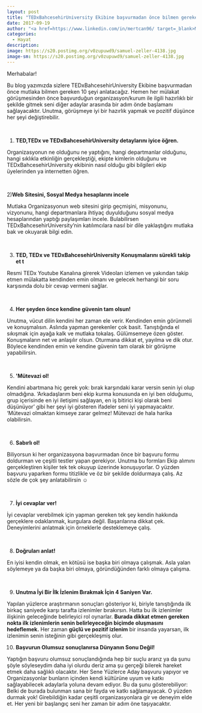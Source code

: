 ```yaml
---
layout: post
title: "TEDxBahcesehirUniversity Ekibine başvurmadan önce bilmen gereken 10 şey!"
date: 2017-09-19
author: "<a href=https://www.linkedin.com/in/mertcan96/ target=_blank>Mert Can</a>"
categories:
  - Hayat
description:
image: https://s20.postimg.org/v0zupuwd9/samuel-zeller-4138.jpg
image-sm: https://s20.postimg.org/v0zupuwd9/samuel-zeller-4138.jpg
---
```

Merhabalar!

Bu blog yazımızda sizlere TEDxBahcesehirUniversity Ekibine başvurmadan önce mutlaka bilmen gereken 10 şeyi anlatacağız. Hemen her mülakat görüşmesinden önce başvurduğun organizasyon/kurum ile ilgili hazırlıklı bir şekilde gitmek seni diğer adaylar arasında bir adım önde başlamanı sağlayacaktır. Unutma, görüşmeye iyi bir hazırlık yapmak ve pozitif düşünce her şeyi değiştirebilir.

&nbsp;&nbsp;&nbsp;&nbsp;&nbsp;&nbsp;

1) **TED,TEDx ve TEDxBahcesehirUniversity detaylarını iyice öğren.**

Organizasyonun ne olduğunu ne yaptığını, hangi departmanlar olduğunu, hangi sıklıkla etkinliğin gerçekleştiği, ekipte kimlerin olduğunu ve TEDxBahcesehirUniversity ekibinin nasıl olduğu gibi bilgileri ekip üyelerinden ya internetten öğren.

&nbsp;&nbsp;&nbsp;&nbsp;&nbsp;&nbsp;


2)**Web Sitesini, Sosyal Medya hesaplarını incele**

Mutlaka Organizasyonun web sitesini girip geçmişini, misyonunu, vizyonunu, hangi departmanlara ihtiyaç duyulduğunu sosyal medya hesaplarından yaptığı paylaşımları incele. Bulabilirsen TEDxBahcesehirUniversity’nin katılımcılara nasıl bir dile yaklaştığını mutlaka bak ve  okuyarak bilgi edin.

&nbsp;&nbsp;&nbsp;&nbsp;&nbsp;&nbsp;

3) **TED, TEDx ve TEDxBahcesehirUniversity Konuşmalarını sürekli takip et
t**

Resmi TEDx Youtube Kanalına girerek Videoları izlemen ve yakından takip etmen mülakatta kendinden emin olmanı ve gelecek herhangi bir soru karşısında dolu bir cevap vermeni sağlar.

&nbsp;&nbsp;&nbsp;&nbsp;&nbsp;&nbsp;

4) **Her şeyden önce kendine güvenin tam olsun!**

Unutma, vücut dilin kendini her zaman ele verir. Kendinden emin görünmeli ve konuşmalısın. Aslında yapman gerekenler çok basit. Tanıştığında el sıkışmak için ayağa kalk ve mutlaka tokalaş. Gülümsemeye özen göster. Konuşmaların net ve anlaşılır olsun. Oturmana dikkat et, yayılma ve dik otur. Böylece kendinden emin ve kendine güvenin tam olarak bir görüşme yapabilirsin.


&nbsp;&nbsp;&nbsp;&nbsp;&nbsp;&nbsp;

5) **'Mütevazi ol!**

Kendini abartmana hiç gerek yok: bırak karşındaki karar versin senin iyi olup olmadığına. ‘Arkadaşlarım beni ekip kurma konusunda en iyi ben olduğumu, grup içerisinde en iyi iletişimi sağlayan, en iş bitirici kişi olarak beni düşünüyor’ gibi her şeyi iyi gösteren ifadeler seni iyi yapmayacaktır. ‘Mütevazi olmaktan kimseye zarar gelmez! Mütevazi de hala harika olabilirsin.

&nbsp;&nbsp;&nbsp;&nbsp;&nbsp;&nbsp;

6) **Sabırlı ol!**

Biliyorsun ki her organizasyona başvurmadan önce bir başvuru formu doldurman ve çeşitli testler yapan gerekiyor. Unutma bu formları Ekip alımını gerçekleştiren kişiler tek tek okuyup üzerinde konuşuyorlar. O yüzden başvuru yaparken formu titizlikle ve öz bir şekilde doldurmaya çalış. Az sözle de çok şey anlatabilirsin ☺

&nbsp;&nbsp;&nbsp;&nbsp;&nbsp;&nbsp;

7) **İyi cevaplar ver!**

İyi cevaplar verebilmek için yapman gereken tek şey kendin hakkında gerçeklere odaklanmak, kurgulara değil. Başarılarına dikkat çek. Deneyimlerini anlatmak için örneklerle desteklemeye çalış.

&nbsp;&nbsp;&nbsp;&nbsp;&nbsp;&nbsp;

8) **Doğruları anlat!**

En iyisi kendin olmak, en kötüsü ise başka biri olmaya çalışmak. Asla yalan söylemeye ya da başka biri olmaya, göründüğünden farklı olmaya çalışma.

&nbsp;&nbsp;&nbsp;&nbsp;&nbsp;&nbsp;

9) **Unutma İyi Bir İlk İzlenim Bırakmak İçin 4 Saniyen Var.**

Yapılan yüzlerce araştırmanın sonuçları gösteriyor ki, biriyle tanıştığında ilk birkaç saniyede karşı tarafta izlenimler bırakırsın. Hatta bu ilk izlenimler ilişkinin geleceğinde belirleyici rol oynarlar. **Burada dikkat etmen gereken nokta ilk izlenimlerin senin belirleyeceğin biçimde oluşmasını hedeflemek.** Her zaman **güçlü ve pozitif izlenim** bir insanda yayarsan, ilk izlenimin senin isteğinin gibi gerçekleşmiş olur.


10) **Başvurun Olumsuz sonuçlanırsa Dünyanın Sonu Değil!**

Yaptığın başvuru olumsuz sonuçlandığında hep bir suçlu ararız ya da şunu şöyle söyleseydim daha iyi olurdu deriz ama şu gerçeği bilerek hareket etmek daha sağlıklı olacaktır. Her Sene Yüzlerce Aday başvuru yapıyor ve Organizasyonlar bunların içinden kendi kültürüne uyum ve katkı sağlayabilecek adaylarla yoluna devam ediyor. Bu da şunu gösterebiliyor: Belki de burada bulunman sana bir fayda ve katkı sağlamayacak. O yüzden durmak yok! Girebildiğin kadar çeşitli organizasyonlara gir ve deneyim elde et. Her yeni bir başlangıç seni her zaman bir adım öne taşıyacaktır.
